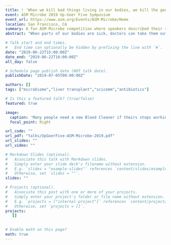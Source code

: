 ```yaml
---
title: ! 'When we kill bad things living in our bodies, we kill the good things too'
event: ASM Microbe 2019 Up-Goer Five Symposium
event_url: https://www.asm.org/Events/ASM-Microbe/Home
location: San Francisco, CA
summary: A fun ASM Microbe competition where speakers described their research using only the ten hundred most commonly used words in English
abstract: "When parts of our bodies are sick, doctors can take them out to put new parts in. After they do, they give “feel-good-drops” to make you feel better. These make sure that you don't get sicker by attacking and killing other bad things living in your body. At the same time, though, the good things that live in our stomach, and help us eat and go to the bathroom, can be killed. This is bad for us and can make it harder to get better. In our study, we included people who had new parts put into their bodies. We asked them to go to the bathroom and give us what comes out every week and then every month for up to a year. We figured out what was living in each person's body, and how that changed over the year. We saw that the same feel-good-drops doctors were using to make people better were actually killing a lot of the good, helping things in their stomachs. Even 14 days after taking the feel-good drops, the people still had fewer good things in their bodies. It was also important that the type of drops the doctors used changed how many and which of the good things were killed. What we found is important for how doctors deal with sick people, especially after they put new body parts into them. Now, doctors know that the feel-good-drops they use to make people less sick can also hurt them later, and that it matters exactly which drops they use. Going forward, they can use this to decide how many and which feel-good drops to use. We hope that this study will help really sick people get better faster and stay better for a long time after going to the hospital."

# Talk start and end times.
#   End time can optionally be hidden by prefixing the line with `#`.
date: "2019-06-22T15:00:00Z"
date_end: "2019-06-22T16:00:00Z"
all_day: false

# Schedule page publish date (NOT talk date).
publishDate: "2019-07-05T00:00:00Z"

authors: []
tags: ["microbiome","liver transplant","scicomm","antibiotics"]

# Is this a featured talk? (true/false)
featured: true

image:
  caption: 'Many people need a new Blood Cleaner if theirs stops working'
  focal_point: Right

url_code: ""
url_pdf: "talks/UpGoerFive-ASM-Microbe-2019.pdf"
url_slides: ""
url_video: ""

# Markdown Slides (optional).
#   Associate this talk with Markdown slides.
#   Simply enter your slide deck's filename without extension.
#   E.g. `slides = "example-slides"` references `content/slides/example-slides.md`.
#   Otherwise, set `slides = ""`.
slides: ""

# Projects (optional).
#   Associate this post with one or more of your projects.
#   Simply enter your project's folder or file name without extension.
#   E.g. `projects = ["internal-project"]` references `content/project/deep-learning/index.md`.
#   Otherwise, set `projects = []`.
projects:
   []
 

# Enable math on this page?
math: true
---
```


